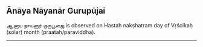 ## Ānāya Nāyanār Gurupūjai
ஆனாய நாயனார் குருபூஜை is observed on Hastaḥ nakṣhatram day of Vṛścikaḥ (solar) month (praatah/paraviddha).



---
